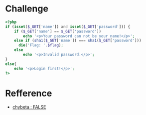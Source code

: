 # Challenge 
```php
<?php
if (isset($_GET['name']) and isset($_GET['password'])) {
    if ($_GET['name'] == $_GET['password'])
        echo '<p>Your password can not be your name!</p>';
    else if (sha1($_GET['name']) === sha1($_GET['password']))
      die('Flag: '.$flag);
    else
        echo '<p>Invalid password.</p>';
}
else{
	echo '<p>Login first!</p>';
?>
```


# Refference
+ [chybeta : FALSE](https://chybeta.github.io/2017/07/24/%E5%AE%9E%E9%AA%8C%E5%90%A7-web-writeup/#Once-More)